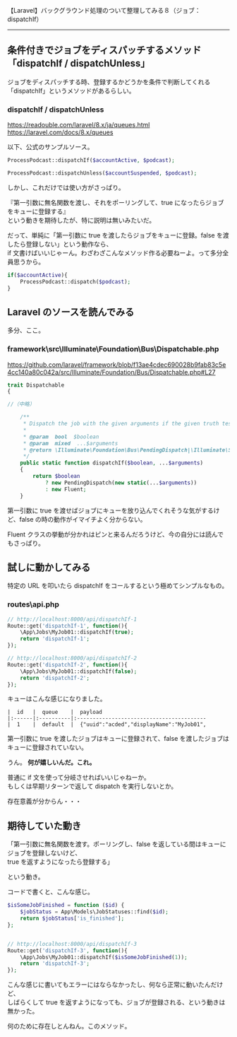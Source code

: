 【Laravel】バックグラウンド処理のついて整理してみる８（ジョブ：dispatchIf）
________________________________________________________________________________________________

## 条件付きでジョブをディスパッチするメソッド「dispatchIf / dispatchUnless」
ジョブをディスパッチする時、登録するかどうかを条件で判断してくれる「dispatchIf」というメソッドがあるらしい。

### dispatchIf / dispatchUnless
https://readouble.com/laravel/8.x/ja/queues.html  
https://laravel.com/docs/8.x/queues  

以下、公式のサンプルソース。
```php
ProcessPodcast::dispatchIf($accountActive, $podcast);

ProcessPodcast::dispatchUnless($accountSuspended, $podcast);
```

しかし、これだけでは使い方がさっぱり。  

『第一引数に無名関数を渡し、それをポーリングして、true になったらジョブをキューに登録する』  
という動きを期待したが、特に説明は無いみたいだ。  

だって、単純に「第一引数に true を渡したらジョブをキューに登録。false を渡したら登録しない」という動作なら、  
if 文書けばいいじゃーん。わざわざこんなメソッド作る必要ねーよ。って多分全員思うから。  
```php
if($accountActive){
    ProcessPodcast::dispatch($podcast);
}
```

## Laravel のソースを読んでみる
多分、ここ。  

### framework\src\Illuminate\Foundation\Bus\Dispatchable.php
https://github.com/laravel/framework/blob/f13ae4cdec690028b9fab83c5e4cc140a80c042a/src/Illuminate/Foundation/Bus/Dispatchable.php#L27
```php
trait Dispatchable
{

//（中略）

    /**
     * Dispatch the job with the given arguments if the given truth test passes.
     *
     * @param  bool  $boolean
     * @param  mixed  ...$arguments
     * @return \Illuminate\Foundation\Bus\PendingDispatch|\Illuminate\Support\Fluent
     */
    public static function dispatchIf($boolean, ...$arguments)
    {
        return $boolean
            ? new PendingDispatch(new static(...$arguments))
            : new Fluent;
    }
```

第一引数に true を渡せばジョブにキューを放り込んでくれそうな気がするけど、false の時の動作がイマイチよく分からない。  

Fluent クラスの挙動が分かれはピンと来るんだろうけど、今の自分には読んでもさっぱり。


## 試しに動かしてみる
特定の URL を叩いたら dispatchIf をコールするという極めてシンプルなもの。

### routes\api.php
```php
// http://localhost:8000/api/dispatchIf-1
Route::get('dispatchIf-1', function(){
    \App\Jobs\MyJob01::dispatchIf(true);
    return 'dispatchIf-1';
});

// http://localhost:8000/api/dispatchIf-2
Route::get('dispatchIf-2', function(){
    \App\Jobs\MyJob01::dispatchIf(false);
    return 'dispatchIf-2';
});
```

キューはこんな感じになりました。
```
|  id   |  queue    |  payload
|:------|:----------|:-----------------------------------------
|  1    |  default  |  {"uuid":"acded","displayName":"MyJob01",
```

第一引数に true を渡したジョブはキューに登録されて、false を渡したジョブはキューに登録されていない。  

うん。
**何が嬉しいんだ。これ。**  

普通に if 文を使って分岐させればいいじゃねーか。  
もしくは早期リターンで返して dispatch を実行しないとか。  

存在意義が分からん・・・  


## 期待していた動き
「第一引数に無名関数を渡す。ポーリングし、false を返している間はキューにジョブを登録しないけど、  
true を返すようになったら登録する」  

という動き。  

コードで書くと、こんな感じ。
```php
$isSomeJobFinished = function ($id) {
    $jobStatus = App\Models\JobStatuses::find($id);
    return $jobStatus['is_finished'];
};


// http://localhost:8000/api/dispatchIf-3
Route::get('dispatchIf-3', function(){
    \App\Jobs\MyJob01::dispatchIf($isSomeJobFinished(1));
    return 'dispatchIf-3';
});
```

こんな感じに書いてもエラーにはならなかったし、何なら正常に動いたんだけど、  
しばらくして true を返すようになっても、ジョブが登録される、という動きは無かった。  

何のために存在しとんねん。このメソッド。  





